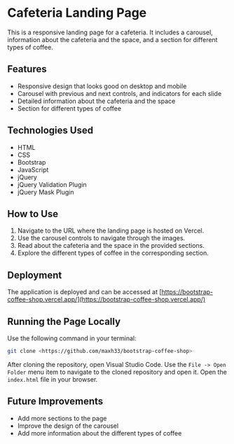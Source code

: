 # Cafeteria Landing Page

This is a responsive landing page for a cafeteria. It includes a carousel, information about the cafeteria and the space, and a section for different types of coffee.

## Features

- Responsive design that looks good on desktop and mobile
- Carousel with previous and next controls, and indicators for each slide
- Detailed information about the cafeteria and the space
- Section for different types of coffee

## Technologies Used

- HTML
- CSS
- Bootstrap
- JavaScript
- jQuery
- jQuery Validation Plugin
- jQuery Mask Plugin

## How to Use

1. Navigate to the URL where the landing page is hosted on Vercel.
2. Use the carousel controls to navigate through the images.
3. Read about the cafeteria and the space in the provided sections.
4. Explore the different types of coffee in the corresponding section.

## Deployment

The application is deployed and can be accessed at [https://bootstrap-coffee-shop.vercel.app/](https://bootstrap-coffee-shop.vercel.app/)

## Running the Page Locally

Use the following command in your terminal:

```bash
git clone <https://github.com/maxh33/bootstrap-coffee-shop>
```
After cloning the repository, open Visual Studio Code. Use the `File -> Open Folder` menu item to navigate to the cloned repository and open it. Open the `index.html` file in your browser.

## Future Improvements

- Add more sections to the page
- Improve the design of the carousel
- Add more information about the different types of coffee